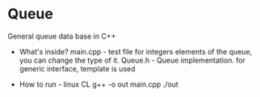 # Queue
General queue data base in C++

* What's inside?
main.cpp  - test file for integers elements of the queue, you can change the type of it.
Queue.h  - Queue implementation. for generic interface, template is used 

* How to run - linux CL
 g++ -o out main.cpp 
 ./out

